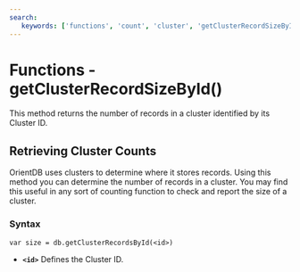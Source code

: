 ```yaml
---
search:
   keywords: ['functions', 'count', 'cluster', 'getClusterRecordSizeById']
---
```


# Functions - getClusterRecordSizeById()

This method returns the number of records in a cluster identified by its Cluster ID.

## Retrieving Cluster Counts

OrientDB uses clusters to determine where it stores records.  Using this method you can determine the number of records in a cluster.  You may find this useful in any sort of counting function to check and report the size of a cluster.

### Syntax

```
var size = db.getClusterRecordsById(<id>)
```

- **`<id>`** Defines the Cluster ID.
